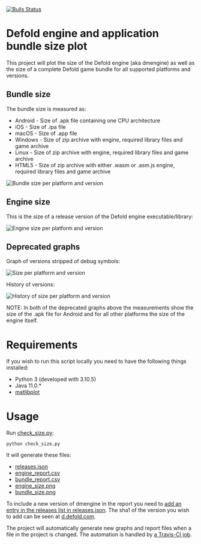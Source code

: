 [![Buils Status](https://github.com/britzl/dmengine_size/actions/workflows/check_size.yaml/badge.svg)](https://github.com/britzl/dmengine_size/actions/workflows/check_size.yaml)

# Defold engine and application bundle size plot
This project will plot the size of the Defold engine (aka dmengine) as well as the size of a complete Defold game bundle for all supported platforms and versions.

## Bundle size
The bundle size is measured as:

* Android - Size of .apk file containing one CPU architecture
* iOS - Size of .ipa file
* macOS - Size of .app file
* Windows - Size of zip archive with engine, required library files and game archive
* Linux - Size of zip archive with engine, required library files and game archive
* HTML5 - Size of zip archive with either .wasm or .asm.js engine, required library files and game archive

![Bundle size per platform and version](https://github.com/britzl/dmengine_size/raw/master/bundle_size.png)


## Engine size
This is the size of a release version of the Defold engine executable/library:

![Engine size per platform and version](https://github.com/britzl/dmengine_size/raw/master/engine_size.png)


## Deprecated graphs
Graph of versions stripped of debug symbols:

![Size per platform and version](https://github.com/britzl/dmengine_size/raw/master/legacy_engine_size_stripped.png)

History of versions:

![History of size per platform and version](https://github.com/britzl/dmengine_size/raw/master/legacy_engine_size.png)

NOTE: In both of the deprecated graphs above the measurements show the size of the .apk file for Android and for all other platforms the size of the engine itself.

# Requirements
If you wish to run this script locally you need to have the following things installed:

* Python 3 (developed with 3.10.5)
* Java 11.0.*
* [matlibplot](http://matplotlib.org/)

# Usage
Run [check_size.py](check_size.py):

    python check_size.py

It will generate these files:
* [releases.json](releases.json)
* [engine_report.csv](engine_report.csv)
* [bundle_report.csv](bundle_report.csv)
* [engine_size.png](engine_size.png)
* [bundle_size.png](bundle_size.png)


To include a new version of dmengine in the report you need to [add an entry in the releases list in releases.json](https://github.com/britzl/dmengine_size/blob/master/releases.json). The sha1 of the version you wish to add can be seen at [d.defold.com](d.defold.com).

The project will automatically generate new graphs and report files when a file in the project is changed. The automation is handled by [a Travis-CI job](https://travis-ci.org/britzl/dmengine_size).
